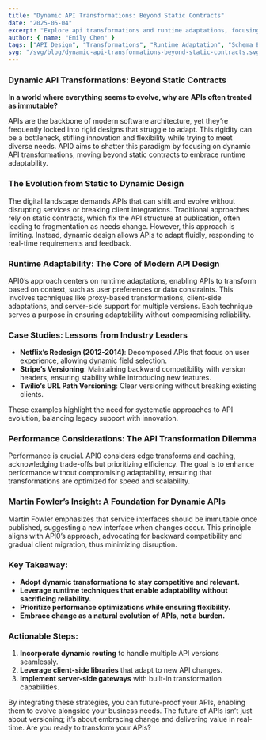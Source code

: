 ```yaml
---
title: "Dynamic API Transformations: Beyond Static Contracts"
date: "2025-05-04"
excerpt: "Explore api transformations and runtime adaptations, focusing on advanced technical discussion level concepts."
author: { name: "Emily Chen" }
tags: ["API Design", "Transformations", "Runtime Adaptation", "Schema Evolution"]
svg: "/svg/blog/dynamic-api-transformations-beyond-static-contracts.svg"
---
```




### Dynamic API Transformations: Beyond Static Contracts

**In a world where everything seems to evolve, why are APIs often treated as immutable?**

APIs are the backbone of modern software architecture, yet they’re frequently locked into rigid designs that struggle to adapt. This rigidity can be a bottleneck, stifling innovation and flexibility while trying to meet diverse needs. API0 aims to shatter this paradigm by focusing on dynamic API transformations, moving beyond static contracts to embrace runtime adaptability.

### The Evolution from Static to Dynamic Design

The digital landscape demands APIs that can shift and evolve without disrupting services or breaking client integrations. Traditional approaches rely on static contracts, which fix the API structure at publication, often leading to fragmentation as needs change. However, this approach is limiting. Instead, dynamic design allows APIs to adapt fluidly, responding to real-time requirements and feedback.

### Runtime Adaptability: The Core of Modern API Design

API0’s approach centers on runtime adaptations, enabling APIs to transform based on context, such as user preferences or data constraints. This involves techniques like proxy-based transformations, client-side adaptations, and server-side support for multiple versions. Each technique serves a purpose in ensuring adaptability without compromising reliability.

### Case Studies: Lessons from Industry Leaders

- **Netflix’s Redesign (2012-2014)**: Decomposed APIs that focus on user experience, allowing dynamic field selection.
- **Stripe’s Versioning**: Maintaining backward compatibility with version headers, ensuring stability while introducing new features.
- **Twilio’s URL Path Versioning**: Clear versioning without breaking existing clients.

These examples highlight the need for systematic approaches to API evolution, balancing legacy support with innovation.

### Performance Considerations: The API Transformation Dilemma

Performance is crucial. API0 considers edge transforms and caching, acknowledging trade-offs but prioritizing efficiency. The goal is to enhance performance without compromising adaptability, ensuring that transformations are optimized for speed and scalability.

### Martin Fowler’s Insight: A Foundation for Dynamic APIs

Martin Fowler emphasizes that service interfaces should be immutable once published, suggesting a new interface when changes occur. This principle aligns with API0’s approach, advocating for backward compatibility and gradual client migration, thus minimizing disruption.

### Key Takeaway:

- **Adopt dynamic transformations to stay competitive and relevant.**
- **Leverage runtime techniques that enable adaptability without sacrificing reliability.**
- **Prioritize performance optimizations while ensuring flexibility.**
- **Embrace change as a natural evolution of APIs, not a burden.**

### Actionable Steps:

1. **Incorporate dynamic routing** to handle multiple API versions seamlessly.
2. **Leverage client-side libraries** that adapt to new API changes.
3. **Implement server-side gateways** with built-in transformation capabilities.

By integrating these strategies, you can future-proof your APIs, enabling them to evolve alongside your business needs. The future of APIs isn’t just about versioning; it’s about embracing change and delivering value in real-time. Are you ready to transform your APIs?